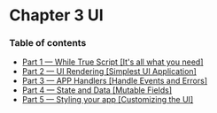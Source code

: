 # Chapter 3 UI

### Table of contents

* [Part 1 — While True Script \[It's all what you need\]](part-1-while-true-script-its-all-what-you-need.md)
* [Part 2 — UI Rendering \[Simplest UI Application\]](part-2-ui-rendering-simplest-ui-application.md)
* [Part 3 — APP Handlers \[Handle Events and Errors\]](part-3-app-handlers-handle-events-and-errors.md)
* [Part 4 — State and Data \[Mutable Fields\]](part-4-state-and-data-mutable-fields.md)
* [Part 5 — Styling your app \[Customizing the UI\]](part-5-styling-your-app-customizing-the-ui.md)
